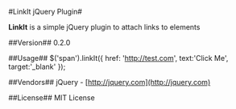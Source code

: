 #LinkIt jQuery Plugin#

**LinkIt** is a simple jQuery plugin to attach links to elements

##Version##
0.2.0

##Usage##
		$('span').linkIt({
			href: 'http://test.com',
			text:'Click Me',
			target:'_blank'
		});

##Vendors##
jQuery - [http://jquery.com](http://jquery.com)

##License##
MIT License